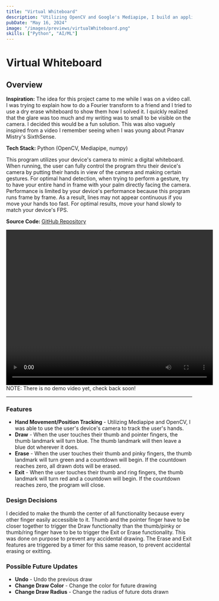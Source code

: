 ```yaml
---
title: "Virtual Whiteboard"
description: "Utilizing OpenCV and Google's Mediapipe, I build an application that uses the user's device's camera. This program can track the user's hand(s) and use them to control the screen like a whiteboard."
pubDate: "May 16, 2024"
image: "/images/previews/virtualWhiteboard.png"
skills: ["Python", "AI/ML"]
---
```

# Virtual Whiteboard
## Overview
<strong>Inspiration:</strong> The idea for this project came to me while I was on a video call. I was trying to explain how to do a Fourier transform to a friend and I tried to use a dry erase whiteboard to show them how I solved it. I quickly realized that the glare was too much and my writing was to small to be visible on the camera. I decided this would be a fun solution. This was also vaguely inspired from a video I remember seeing when I was young about Pranav Mistry's SixthSense.

<strong>Tech Stack:</strong> Python (OpenCV, Mediapipe, numpy)

This program utilizes your device's camera to mimic a digital whiteboard. When running, the user can fully control the program thru their device's camera by putting their hands in view of the camera and making certain gestures. For optimal hand detection, when trying to perform a gesture, try to have your entire hand in frame with your palm directly facing the camera. Performance is limited by your device's performance because this program runs frame by frame. As a result, lines may not appear continuous if you move your hands too fast. For optimal results, move your hand slowly to match your device's FPS.

<strong>Source Code: </strong><a href="https://github.com/Krish-Gandhi/VirtualWhiteboard" target="_blank" rel="noopener noreferrer">GitHub Repository</a>

<video width="560" height="420" controls>
    <source src="path/to/your/video.mp4" type="video/mp4">
    Your browser does not support the video tag.
</video>
NOTE: There is no demo video yet, check back soon!
<hr/>

### Features

<ul>
    <li><strong>Hand Movement/Position Tracking</strong> - Utilizing Mediapipe and OpenCV, I was able to
        use the user's device's camera to track the user's hands. 
    </li>
    <li><strong>Draw</strong> - When the user touches their thumb and pointer fingers, 
        the thumb landmark will turn blue. The thumb landmark will then leave a blue dot
        wherever it does.
    </li>
    <li><strong>Erase</strong> - When the user touches their thumb and pinky fingers,
        the thumb landmark will turn green and a countdown will begin. If the countdown
        reaches zero, all drawn dots will be erased.
    </li>
    <li><strong>Exit</strong> - When the user touches their thumb and ring fingers,
        the thumb landmark will turn red and a countdown will begin. If the countdown
        reaches zero, the program will close.
    </li>
</ul>

### Design Decisions
I decided to make the thumb the center of all functionality because every other finger easily accessible to it. Thumb and the pointer finger have to be closer together to trigger the Draw functionalty than the thumb/pinky or thumb/ring finger have to be to trigger the Exit or Erase functionality. This was done on purpose to prevent any accidental drawing. The Erase and Exit features are triggered by a timer for this same reason, to prevent accidental erasing or exitting.

### Possible Future Updates

<ul>
    <li><strong>Undo</strong> - Undo the previous draw</li>
    <li><strong>Change Draw Color</strong> - Change the color for future drawing</li>
    <li><strong>Change Draw Radius</strong> - Change the radius of future dots drawn</li>
</ul>
